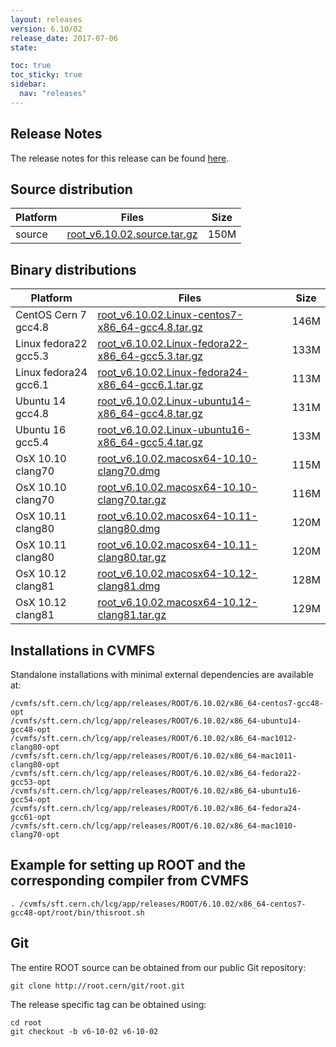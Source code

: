 ```yaml
---
layout: releases
version: 6.10/02
release_date: 2017-07-06
state:

toc: true
toc_sticky: true
sidebar:
  nav: "releases"
---
```



## Release Notes

The release notes for this release can be found [here](https://root.cern/doc/v610/release-notes.html#release-6.1002).

## Source distribution

| Platform       | Files | Size |
|-----------|-------|-----|
| source | [root_v6.10.02.source.tar.gz](https://root.cern/download/root_v6.10.02.source.tar.gz) | 150M |


## Binary distributions

| Platform       | Files | Size |
|-----------|-------|-----|
| CentOS Cern 7 gcc4.8 | [root_v6.10.02.Linux-centos7-x86_64-gcc4.8.tar.gz](https://root.cern/download/root_v6.10.02.Linux-centos7-x86_64-gcc4.8.tar.gz) | 146M |
| Linux fedora22 gcc5.3 | [root_v6.10.02.Linux-fedora22-x86_64-gcc5.3.tar.gz](https://root.cern/download/root_v6.10.02.Linux-fedora22-x86_64-gcc5.3.tar.gz) | 133M |
| Linux fedora24 gcc6.1 | [root_v6.10.02.Linux-fedora24-x86_64-gcc6.1.tar.gz](https://root.cern/download/root_v6.10.02.Linux-fedora24-x86_64-gcc6.1.tar.gz) | 113M |
| Ubuntu 14 gcc4.8 | [root_v6.10.02.Linux-ubuntu14-x86_64-gcc4.8.tar.gz](https://root.cern/download/root_v6.10.02.Linux-ubuntu14-x86_64-gcc4.8.tar.gz) | 131M |
| Ubuntu 16 gcc5.4 | [root_v6.10.02.Linux-ubuntu16-x86_64-gcc5.4.tar.gz](https://root.cern/download/root_v6.10.02.Linux-ubuntu16-x86_64-gcc5.4.tar.gz) | 133M |
| OsX 10.10 clang70 | [root_v6.10.02.macosx64-10.10-clang70.dmg](https://root.cern/download/root_v6.10.02.macosx64-10.10-clang70.dmg) | 115M |
| OsX 10.10 clang70 | [root_v6.10.02.macosx64-10.10-clang70.tar.gz](https://root.cern/download/root_v6.10.02.macosx64-10.10-clang70.tar.gz) | 116M |
| OsX 10.11 clang80 | [root_v6.10.02.macosx64-10.11-clang80.dmg](https://root.cern/download/root_v6.10.02.macosx64-10.11-clang80.dmg) | 120M |
| OsX 10.11 clang80 | [root_v6.10.02.macosx64-10.11-clang80.tar.gz](https://root.cern/download/root_v6.10.02.macosx64-10.11-clang80.tar.gz) | 120M |
| OsX 10.12 clang81 | [root_v6.10.02.macosx64-10.12-clang81.dmg](https://root.cern/download/root_v6.10.02.macosx64-10.12-clang81.dmg) | 128M |
| OsX 10.12 clang81 | [root_v6.10.02.macosx64-10.12-clang81.tar.gz](https://root.cern/download/root_v6.10.02.macosx64-10.12-clang81.tar.gz) | 129M |



## Installations in CVMFS

Standalone installations with minimal external dependencies are available at:
~~~
/cvmfs/sft.cern.ch/lcg/app/releases/ROOT/6.10.02/x86_64-centos7-gcc48-opt
/cvmfs/sft.cern.ch/lcg/app/releases/ROOT/6.10.02/x86_64-ubuntu14-gcc48-opt
/cvmfs/sft.cern.ch/lcg/app/releases/ROOT/6.10.02/x86_64-mac1012-clang80-opt
/cvmfs/sft.cern.ch/lcg/app/releases/ROOT/6.10.02/x86_64-mac1011-clang80-opt
/cvmfs/sft.cern.ch/lcg/app/releases/ROOT/6.10.02/x86_64-fedora22-gcc53-opt
/cvmfs/sft.cern.ch/lcg/app/releases/ROOT/6.10.02/x86_64-ubuntu16-gcc54-opt
/cvmfs/sft.cern.ch/lcg/app/releases/ROOT/6.10.02/x86_64-fedora24-gcc61-opt
/cvmfs/sft.cern.ch/lcg/app/releases/ROOT/6.10.02/x86_64-mac1010-clang70-opt
~~~


## Example for setting up ROOT and the corresponding compiler from CVMFS

~~~
. /cvmfs/sft.cern.ch/lcg/app/releases/ROOT/6.10.02/x86_64-centos7-gcc48-opt/root/bin/thisroot.sh
~~~

## Git

The entire ROOT source can be obtained from our public Git repository:

~~~
git clone http://root.cern/git/root.git
~~~
The release specific tag can be obtained using:
~~~
cd root
git checkout -b v6-10-02 v6-10-02
~~~

